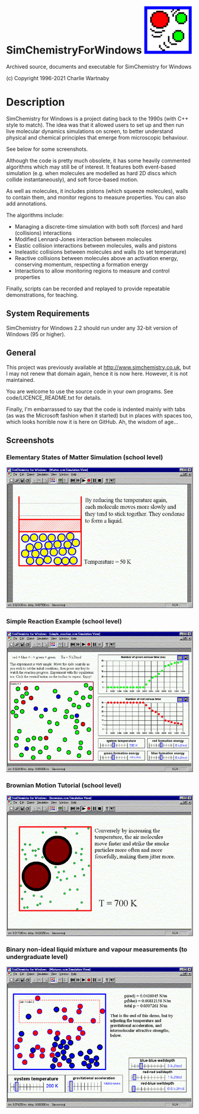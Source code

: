 # SimChemistryForWindows ![icon](pictures/bigscwicon.gif)

Archived source, documents and executable for SimChemistry for Windows

(c) Copyright 1996-2021 Charlie Wartnaby

# Description

SimChemistry for Windows is a project dating back to the 1990s (with C++ style to match). The
idea was that it allowed users to set up and then run live molecular dynamics simulations on
screen, to better understand physical and chemical principles that emerge from
microscopic behaviour.

See below for some screenshots.

Although the code is pretty much obsolete, it has some heavily commented algorithms which may
still be of interest. It features both event-based simulation (e.g. when molecules are modelled
as hard 2D discs which collide instantaneously), and soft force-based motion.

As well as molecules, it includes pistons (which squeeze molecules), walls to contain them,
and monitor regions to measure properties. You can also add annotations.

The algorithms include:
* Managing a discrete-time simulation with both soft (forces) and hard (collisions) interactions
* Modified Lennard-Jones interaction between molecules
* Elastic collision interactions between molecules, walls and pistons
* Ineleastic collisions between molecules and walls (to set temperature)
* Reactive collisions between molecules above an activation energy, conserving momentum, respecting a formation energy
* Interactions to allow monitoring regions to measure and control properties

Finally, scripts can be recorded and replayed to provide repeatable demonstrations, for
teaching.

## System Requirements
SimChemistry for Windows 2.2 should run under any 32-bit version of Windows (95 or higher).

## General

This project was previously available at http://www.simchemistry.co.uk, but I may not renew
that domain again, hence it is now here. However, it is not maintained.

You are welcome to use the source code in your own programs. See code/LICENCE_README.txt
for details.

Finally, I'm embarrassed to say that the code is indented mainly with tabs (as was the
Microsoft fashion when it started) but in places with spaces too, which looks horrible
now it is here on GitHub. Ah, the wisdom of age...

## Screenshots

### Elementary States of Matter Simulation (school level)
![matter screenshot](pictures/matterscreen.gif)

### Simple Reaction Example (school level)
![Reaction screenshot](pictures/reactionscreen.gif)

### Brownian Motion Tutorial (school level)
![Brownian motion screenshot](pictures/bmotionscreen.gif)

### Binary non-ideal liquid mixture and vapour measurements (to undergraduate level)
![binary mixture screenshot](pictures/binaryscreen.gif)
